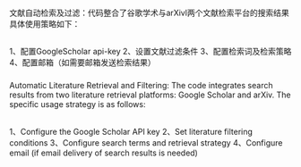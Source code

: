 ###
文献自动检索及过滤：代码整合了谷歌学术与arXivl两个文献检索平台的搜索结果
具体使用策略如下：
##
1、配置GoogleScholar api-key
2、设置文献过滤条件
3、配置检索词及检索策略
4、配置邮箱（如需要邮箱发送检索结果）
###
Automatic Literature Retrieval and Filtering: The code integrates search results from two literature retrieval platforms: Google Scholar and arXiv.
The specific usage strategy is as follows:
##
1、Configure the Google Scholar API key
2、Set literature filtering conditions
3、Configure search terms and retrieval strategy
4、Configure email (if email delivery of search results is needed)
